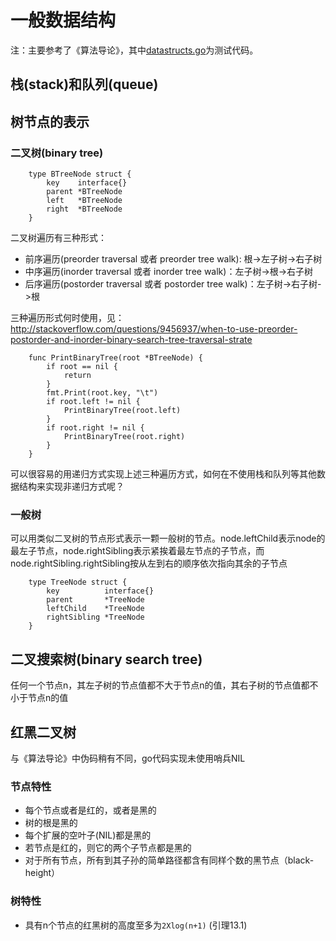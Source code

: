 # 一般数据结构

注：主要参考了《算法导论》，其中[datastructs.go](datastructs.go)为测试代码。

## 栈(stack)和队列(queue)


## 树节点的表示
### 二叉树(binary tree)

```
    type BTreeNode struct {
        key    interface{}
        parent *BTreeNode
        left   *BTreeNode
        right  *BTreeNode
    }
```

二叉树遍历有三种形式：
* 前序遍历(preorder traversal 或者 preorder tree walk): 根->左子树->右子树
* 中序遍历(inorder traversal 或者 inorder tree walk)：左子树->根->右子树
* 后序遍历(postorder traversal 或者 postorder tree walk)：左子树->右子树->根

三种遍历形式何时使用，见：http://stackoverflow.com/questions/9456937/when-to-use-preorder-postorder-and-inorder-binary-search-tree-traversal-strate

```
    func PrintBinaryTree(root *BTreeNode) {
        if root == nil {
            return
        }
        fmt.Print(root.key, "\t")
        if root.left != nil {
            PrintBinaryTree(root.left)
        }
        if root.right != nil {
            PrintBinaryTree(root.right)
        }
    }
```

可以很容易的用递归方式实现上述三种遍历方式，如何在不使用栈和队列等其他数据结构来实现非递归方式呢？

### 一般树

可以用类似二叉树的节点形式表示一颗一般树的节点。node.leftChild表示node的最左子节点，node.rightSibling表示紧挨着最左节点的子节点，而node.rightSibling.rightSibling按从左到右的顺序依次指向其余的子节点

```
    type TreeNode struct {
        key          interface{}
        parent       *TreeNode
        leftChild    *TreeNode
        rightSibling *TreeNode
    }
```

## 二叉搜索树(binary search tree)

任何一个节点n，其左子树的节点值都不大于节点n的值，其右子树的节点值都不小于节点n的值


## 红黑二叉树

与《算法导论》中伪码稍有不同，go代码实现未使用哨兵NIL

### 节点特性

* 每个节点或者是红的，或者是黑的
* 树的根是黑的
* 每个扩展的空叶子(NIL)都是黑的
* 若节点是红的，则它的两个子节点都是黑的
* 对于所有节点，所有到其子孙的简单路径都含有同样个数的黑节点（black-height）

### 树特性

* 具有n个节点的红黑树的高度至多为`2Xlog(n+1)` (引理13.1)



